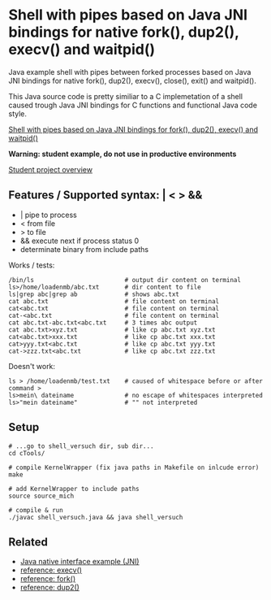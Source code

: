 # Shell with pipes based on Java JNI bindings for native fork(), dup2(), execv() and waitpid()

Java example shell with pipes between forked processes based on Java JNI bindings for native fork(), dup2(), execv(), close(), exit() and waitpid().

This Java source code is pretty similiar to a C implemetation of a shell caused trough Java JNI bindings for C functions and functional Java code style.

[Shell with pipes based on Java JNI bindings for fork(), dup2(), execv() and waitpid()](https://github.com/loadenmb/javaWithStudents/tree/master/shell_versuch)

**Warning: student example, do not use in productive environments**

[Student project overview](https://github.com/loadenmb/javaWithStudents)

## Features / Supported syntax: | < > &&
- | pipe to process
- < from file
- \> to file
- && execute next if process status 0
- determinate binary from include paths

Works / tests:
```shell
/bin/ls                         # output dir content on terminal
ls>/home/loadenmb/abc.txt       # dir content to file
ls|grep abc|grep ab             # shows abc.txt
cat abc.txt                     # file content on terminal
cat<abc.txt                     # file content on terminal
cat-<abc.txt                    # file content on terminal
cat abc.txt-abc.txt<abc.txt     # 3 times abc output
cat abc.txt>xyz.txt             # like cp abc.txt xyz.txt
cat<abc.txt>xxx.txt             # like cp abc.txt xxx.txt
cat>yyy.txt<abc.txt             # like cp abc.txt yyy.txt
cat->zzz.txt<abc.txt            # like cp abc.txt zzz.txt
```
Doesn't work: 
```shell
ls > /home/loadenmb/test.txt    # caused of whitespace before or after command >
ls>mein\ dateiname              # no escape of whitespaces interpreted
ls>"mein dateiname"             # "" not interpreted
```

## Setup
```shell
# ...go to shell_versuch dir, sub dir...
cd cTools/

# compile KernelWrapper (fix java paths in Makefile on inlcude error)
make

# add KernelWrapper to include paths
source source_mich

# compile & run
./javac shell_versuch.java && java shell_versuch
```

## Related
- [Java native interface example (JNI)](https://www3.ntu.edu.sg/home/ehchua/programming/java/JavaNativeInterface.html)
- [reference: execv()](http://man7.org/linux/man-pages/man3/exec.3.html)
- [reference: fork()](http://man7.org/linux/man-pages/man2/fork.2.html)
- [reference: dup2()](http://man7.org/linux/man-pages/man2/dup.2.html)


